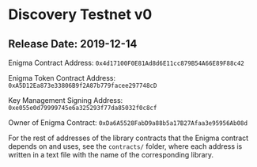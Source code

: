 # Discovery Testnet v0

## Release Date: 2019-12-14

Enigma Contract Address: `0x4d17100F0E81Ad8d6E11cc879B54A66E89F88c42`

Enigma Token Contract Address: `0xA5D12Ea873e33806B9f2A87b779facee297748cD`

Key Management Signing Address: `0xe055e0d79999745e6a325293f77da85032f0c8cf`

Owner of Enigma Contract: `0xDa6A5528FabD9a88b5a17B27Afaa3e95956Ab08d`

For the rest of addresses of the library contracts that the Enigma contract depends on and uses, see the `contracts/` folder, where each address is written in a text file with the name of the corresponding library.